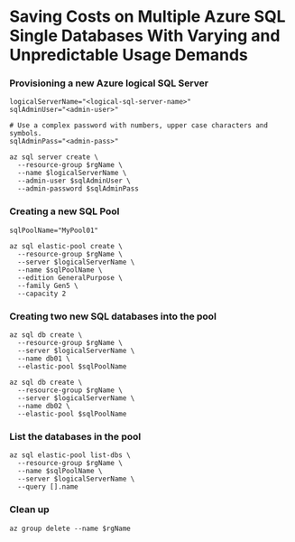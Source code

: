 # Saving Costs on Multiple Azure SQL Single Databases With Varying and Unpredictable Usage Demands


### Provisioning a new Azure logical SQL Server
```
logicalServerName="<logical-sql-server-name>"
sqlAdminUser="<admin-user>"

# Use a complex password with numbers, upper case characters and symbols.
sqlAdminPass="<admin-pass>"

az sql server create \
  --resource-group $rgName \
  --name $logicalServerName \
  --admin-user $sqlAdminUser \
  --admin-password $sqlAdminPass
```

### Creating a new SQL Pool
```
sqlPoolName="MyPool01"

az sql elastic-pool create \
  --resource-group $rgName \
  --server $logicalServerName \
  --name $sqlPoolName \
  --edition GeneralPurpose \
  --family Gen5 \
  --capacity 2
```

### Creating two new SQL databases into the pool
```
az sql db create \
  --resource-group $rgName \
  --server $logicalServerName \
  --name db01 \
  --elastic-pool $sqlPoolName

az sql db create \
  --resource-group $rgName \
  --server $logicalServerName \
  --name db02 \
  --elastic-pool $sqlPoolName
```

### List the databases in the pool
```
az sql elastic-pool list-dbs \
  --resource-group $rgName \
  --name $sqlPoolName \
  --server $logicalServerName \
  --query [].name
```

### Clean up
```
az group delete --name $rgName
```